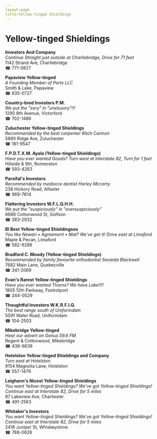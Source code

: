 ```yaml
---
layout:page
title:Yellow-tinged Shieldings
---
```

# Yellow-tinged Shieldings

**Investors And Company**  
_Continue Straight just outside at Charliebridge, Drive for 71 feet_  
1142 Strand Ave, Charliebridge  
☎ 771-0827



**Papaview Yellow-tinged**  
_A Founding Member of Parts LLC_  
Smith & Lake, Papaview  
☎ 635-0727



**Country-bred Investors P.M.**  
_We put the "sory" in "unelusory"!!!_  
1290 8th Avenue, Victorford  
☎ 702-1486



**Zuluchester Yellow-tinged Shieldings**  
_Recommended by the best carpenter Ritch Cannon_  
5890 Ridge Ave, Zuluchester  
☎ 181-9547



**F.P.D.T.X.M. Ayala (Yellow-tinged Shieldings)**  
_Have you ever wanted Goods? 
Turn west at Interstate 82, Turn for 1 feet_  
Hillside & 9th, Romeoston  
☎ 593-4263



**Parsifal's Investors**  
_Recommended by mediocre dentist Harley Mccarty_  
238 Hickory Road, Alfaster  
☎ 969-7614



**Flattering Investors W.F.L.Q.H.H.**  
_We put the "suspiciously" in "oversuspiciously"_  
6686 Cottonwood St, Golfson  
☎ 383-2932



**BI Best Yellow-tinged Shieldingses**  
_You like Newari • Agreement • Mat? We've got it! 
Drive east at Limaford_  
Maple & Pecan, Limaford  
☎ 582-9286



**Bradford C. Moody (Yellow-tinged Shieldings)**  
_Recommended by family favourite orthodontist Senaida Blackwell_  
7682 Main Lane, Quebecville  
☎ 341-2069



**Evan's Rarest Yellow-tinged Shieldings**  
_Have you ever wanted Thorns? We have Lake!!!!_  
1805 12th Parkway, Foxtrotport  
☎ 244-0529



**Thoughtful Investors W.K.R.F.I.Q.**  
_The best range south of Uniformdam_  
5091 Water Road, Uniformdam  
☎ 104-2503



**Mikebridge Yellow-tinged**  
_Hear our advert on Genus 59.6 FM_  
Regent & Cottonwood, Mikebridge  
☎ 438-6636



**Hotelston Yellow-tinged Shieldings and Company**  
_Turn east at Hotelston_  
9154 Magnolia Lane, Hotelston  
☎ 557-1479



**Leighann's Nicest Yellow-tinged Shieldings**  
_You want Yellow-tinged Shieldings? We've got Yellow-tinged Shieldings! 
Continue east at Interstate 82, Drive for 5 miles_  
87 Lakeview Ave, Charliester  
☎ 491-2563



**Whitaker's Investors**  
_You want Yellow-tinged Shieldings? We've got Yellow-tinged Shieldings! 
Continue east at Interstate 82, Drive for 5 miles_  
2418 Juniper St, Whiskeystone  
☎ 788-0626



